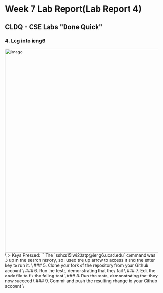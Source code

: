 # Week 7 Lab Report(Lab Report 4)
## CLDQ - CSE Labs "Done Quick"
### 4. Log into ieng6
<img width="671" alt="image" src="https://user-images.githubusercontent.com/110417501/221388254-cb41c88a-4ae2-48c3-b04e-03189205ae0b.png">
\
> Keys Pressed: `<up><up><up><enter>`
The `sshcs15lwi23atp@ieng6.ucsd.edu` command was 3 up in the search history,
so I used the up arrow to access it and the enter key to run it.
\
### 5. Clone your fork of the repository from your Github account
\
### 6. Run the tests, demonstrating that they fail
\
### 7. Edit the code file to fix the failing test
\
### 8. Run the tests, demonstrating that they now succeed
\
### 9. Commit and push the resulting change to your Github account
\
